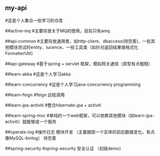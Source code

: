 ## my-api
#这是个人集合一些学习的仓库

##active-mq
#主要存放关于MQ的使用，目前只有amq

##api-common
#主要存放通用类，如http-client、dbaccess(待完善)、一些其他模块测试的entity、lucence、一些工具类（如针对返回结果做格式化FormatterUtil）

##api-gateway
#基于spring + servlet 框架，模拟网关通信（原型有点粗糙）

##learn-akka
#这是个人学习akka

##learn-concurrency
#这是个人学习java-concurrency programming

##learn-feign
#feign 远程调用

##learn-jpa-activiti
#整合hibernate-jpa + activiti 

##learn-spring-mvc
#单纯的一个web框架，可以依赖其他模块（如learn-jpa-activiti）就能够成一个服务

##operate-log
#操作日志 模块开发 （主要跟踪一个实体的前后数据变化，有点像MySQL-binlog） 待完善

##spring-security
#spring-security 安全认证 （初级demo）

